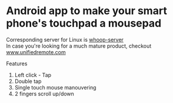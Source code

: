 
Android app to make your smart phone's touchpad a mousepad
===============================================
Corresponding server for Linux is [whoop-server](https://github.com/lafolle/whoop-server)  
In case you're looking for a much mature product, checkout www.unifiedremote.com

Features

1. Left click - Tap
2. Double tap
3. Single touch mouse manouvering
4. 2 fingers scroll up/down
